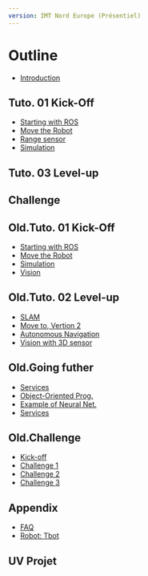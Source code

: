 ```yaml
---
version: IMT Nord Europe (Présentiel)
---
```


# Outline

* [Introduction](README.md)

## Tuto. 01 Kick-Off

* [Starting with ROS](tutorials/1-ros-basics.md)
* [Move the Robot](tutorials/2-move.md)
* [Range sensor](tutorials/3-range-sensor.md)
* [Simulation](tutorials/4-simulation.md)


## Tuto. 03 Level-up


## Challenge




## Old.Tuto. 01 Kick-Off

* [Starting with ROS](tutorials/1-ros-basics.md)
* [Move the Robot](tutorials/2-move.md)
* [Simulation](tutorials/3-simulation.md)
* [Vision](tutorials/7-vision.md)

## Old.Tuto. 02 Level-up

* [SLAM](tutorials/6-slam.md)
* [Move to, Vertion 2](tutorials/22-rosifier.md)
* [Autonomous Navigation](tutorials/8-navigation.md)
* [Vision with 3D sensor](tutorials/7-vision-3d.md)

## Old.Going futher

* [Services](tutorials/41-services.md)
* [Object-Oriented Prog.](tutorials/42-oop.md)
* [Example of Neural Net.](tutorials/43-dnn.md)
* [Services](tutorials/48-deja-vu.md)

<!-- To do ;)
* [Ros2](challenge/coke-can.md)
-->


## Old.Challenge

* [Kick-off](challenge/intro.md)
* [Challenge 1](challenge/challenge-1.md)
* [Challenge 2](challenge/challenge-2.md)
* [Challenge 3](challenge/challenge-3.md)

<!--
* [treasure: Coke can](challenge/coke-can.md)
* [Challenge 3](challenge/challenge-3.md)
-->

<!--
* [Agile development](challenge/agile-dev.md)
* [Evaluation](challenge/evaluation.md)
-->

## Appendix

* [FAQ](appendix/faq.md)
* [Robot: Tbot](appendix/tbot.md)
<!--
* [Robot: Turtlebot2](appendix/turtlebot2.md)
-->

## UV Projet 

<!--
* [Projet](project/playground.md)
* [Projet](project/simulate-drones.md)
* [Projet](project/simulate-boats.md)
* [Projet](project/mpc-supervision.md)
* [Projet](project/vectorial-slam.md)
* [Projet](project/visionBased-slam.md)
* [Projet](project/web-interface.md)
* [Projet](project/multirobot-coord.md)
-->

